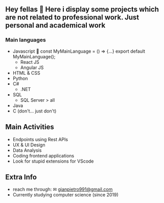 ## Hey fellas 👋 Here i display some projects which are not related to professional work. Just personal and academical work

### Main languages

* Javascript 📍 const MyMainLanguage = () => {...} export default MyMainLanguage();
  * React JS
  * Angular JS
* HTML & CSS
* Python
* C#
  * .NET
* SQL
  * SQL Server > all
* Java
* C (don't... just don't)

## Main Activities

* Endpoints using Rest APIs
* UX & UI Design
* Data Analysis
* Coding frontend applications
* Look for stupid extensions for VScode

## Extra Info

* reach me through: ✉ gianpietro991@gmail.com
* Currently studying computer science (since 2019)

<!--
**Gianmbraga/Gianmbraga** is a ✨ _special_ ✨ repository because its `README.md` (this file) appears on your GitHub profile.

Here are some ideas to get you started:

- 🔭 I’m currently working on ...
- 🌱 I’m currently learning ...
- 👯 I’m looking to collaborate on ...
- 🤔 I’m looking for help with ...
- 💬 Ask me about ...
- 📫 How to reach me: ...
- 😄 Pronouns: ...
- ⚡ Fun fact: ...
-->
